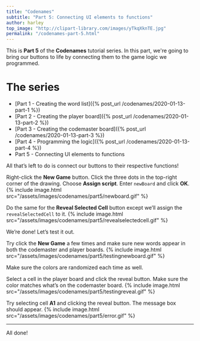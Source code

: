 ```yaml
---
title: "Codenames"
subtitle: "Part 5: Connecting UI elements to functions"
author: harley
top_image: "http://clipart-library.com/images/yTkqXknTE.jpg"
permalink: "/codenames-part-5.html"
---
```

This is **Part 5** of the **Codenames** tutorial series. In this part, we're going to bring our buttons to life by connecting them to the game logic we programmed.

# The series
* [Part 1 - Creating the word list]({% post_url /codenames/2020-01-13-part-1 %})
* [Part 2 - Creating the player board]({% post_url /codenames/2020-01-13-part-2 %})
* [Part 3 - Creating the codemaster board]({% post_url /codenames/2020-01-13-part-3 %})
* [Part 4 - Programming the logic]({% post_url /codenames/2020-01-13-part-4 %})
* Part 5 - Connecting UI elements to functions

All that’s left to do is connect our buttons to their respective functions!

Right-click the **New Game** button. Click the three dots in the top-right corner of the drawing. Choose **Assign script**. Enter `newBoard` and click **OK**.
{% include image.html src="/assets/images/codenames/part5/newboard.gif" %}

Do the same for the **Reveal Selected Cell** button except we’ll assign the `revealSelectedCell` to it.
{% include image.html src="/assets/images/codenames/part5/revealselectedcell.gif" %}

We’re done! Let’s test it out.

Try click the **New Game** a few times and make sure new words appear in both the codemaster and player boards. 
{% include image.html src="/assets/images/codenames/part5/testingnewboard.gif" %}

Make sure the colors are randomized each time as well. 

Select a cell in the player board and click the reveal button. Make sure the color matches what’s on the codemaster board. 
{% include image.html src="/assets/images/codenames/part5/testingreveal.gif" %}

Try selecting cell **A1** and clicking the reveal button. The message box should appear.
{% include image.html src="/assets/images/codenames/part5/error.gif" %}

--------
All done!